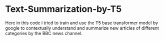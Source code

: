 # Text-Summarization-by-T5
Here in this code i tried to train and use the T5 base transformer model by google to contextually understand and summarize new articles of different categories by the BBC news channel.
